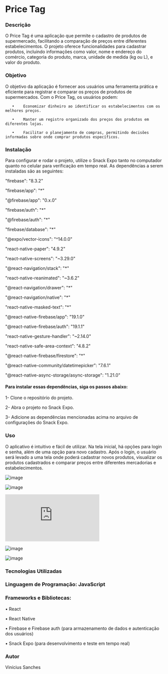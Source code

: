 # Price Tag
### Descrição
O Price Tag é uma aplicação que permite o cadastro de produtos de supermercado, facilitando a comparação de preços entre diferentes estabelecimentos. O projeto oferece funcionalidades para cadastrar produtos, incluindo informações como valor, nome e endereço do comércio, categoria do produto, marca, unidade de medida (kg ou L), e valor do produto.
### Objetivo
O objetivo da aplicação é fornecer aos usuários uma ferramenta prática e eficiente para registrar e comparar os preços de produtos de supermercados. Com o Price Tag, os usuários podem:

       •	Economizar dinheiro ao identificar os estabelecimentos com os melhores preços.

       •	Manter um registro organizado dos preços dos produtos em diferentes lojas.

       •	Facilitar o planejamento de compras, permitindo decisões informadas sobre onde comprar produtos específicos.

### Instalação
Para configurar e rodar o projeto, utilize o Snack Expo tanto no computador quanto no celular para verificação em tempo real. As dependências a serem instaladas são as seguintes:

  "firebase": "8.3.2"
  
  "firebase/app": "*"
  
  "@firebase/app": "0.x.0"
  
  "firebase/auth": "*"
  
  "@firebase/auth": "*"
  
  "firebase/database": "*"
  
  "@expo/vector-icons": "^14.0.0"
  
  "react-native-paper": "4.9.2"
  
  "react-native-screens": "~3.29.0"
  
  "@react-navigation/stack": "*"
  
  "react-native-reanimated": "~3.6.2"
  
  "@react-navigation/drawer": "*"
  
  "@react-navigation/native": "*"
  
  "react-native-masked-text": "*"
  
  "@react-native-firebase/app": "19.1.0"
  
  "@react-native-firebase/auth": "19.1.1"
  
  "react-native-gesture-handler": "~2.14.0"
  
  "react-native-safe-area-context": "4.8.2"
  
  "@react-native-firebase/firestore": "*"
  
  "@react-native-community/datetimepicker": "7.6.1"
  
  "@react-native-async-storage/async-storage": "1.21.0"


  #### Para instalar essas dependências, siga os passos abaixo:

  1-	Clone o repositório do projeto.

  2-	Abra o projeto no Snack Expo.

  3-	Adicione as dependências mencionadas acima no arquivo de configurações do Snack Expo.


  ### Uso

  O aplicativo é intuitivo e fácil de utilizar. Na tela inicial, há opções para login e senha, além de uma opção para novo cadastro. Após o login, o usuário será levado a uma tela onde poderá cadastrar novos produtos, visualizar os produtos cadastrados e comparar preços entre diferentes mercadorias e estabelecimentos.



 ![image](https://github.com/vinichdcs/PriceTag/assets/126787332/76e66512-6877-4616-bca3-68bc9bf25a0a)


 ![image](https://github.com/vinichdcs/PriceTag/assets/126787332/8c3880b0-2f7f-4b83-a758-6c191b1a318b)

 ![imagem readme.pdf](https://github.com/user-attachments/files/15686298/imagem.readme.pdf)
 

 ![image](https://github.com/vinichdcs/PriceTag/assets/126787332/7deb3e5c-a63a-417c-a182-17b55599d126)


 ![image](https://github.com/vinichdcs/PriceTag/assets/126787332/90d48e50-40f9-4a21-b1d2-9d2de411de34)



### Tecnologias Utilizadas
### Linguagem de Programação: JavaScript
### Frameworks e Bibliotecas:

•	React

•	React Native

•	Firebase e Firebase auth (para armazenamento de dados e autenticação dos usuários)

•	Snack Expo (para desenvolvimento e teste em tempo real)



### Autor

Vinícius Sanches

  

 
   





